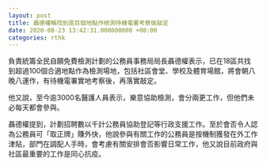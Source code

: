 ```yaml
---
layout: post
title: 聶德權稱找到逾百個地點作檢測待機電署考察後敲定
date: 2020-08-23 13:42:31.000000000 +08:00
categories: rthk
---
```


負責統籌全民自願免費檢測計劃的公務員事務局局長聶德權表示，已在18區共找到超過100個合適地點作為檢測場地，包括社區會堂、學校及體育場館，將會朝八晚八運作，有待機電署實地考察後，再落實敲定。

他又說，至今逾3000名醫護人員表示，樂意協助檢測，會分兩更工作，但他們未必每天都會參與。

聶德權提到，計劃招聘數以千計公務員協助登記等行政支援工作。至於會否令人認為公務員可「取正牌」賺外快，他說參與有關工作的公務員是按機制獲發在外工作津貼，部門在調配人手時，會考慮有關安排會否影響日常工作，他又說目前政府與社區最重要的工作是同心抗疫。
